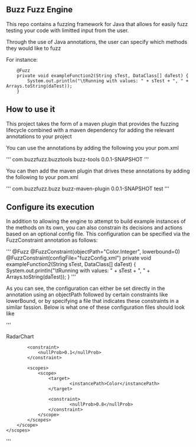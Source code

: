 ## Buzz Fuzz Engine

This repo contains a fuzzing framework for Java that allows for easily fuzz testing your code with limitted input from the user.

Through the use of Java annotations, the user can specify which methods they would like to fuzz

For instance: 
```
	@Fuzz
	private void exampleFunction2(String sTest, DataClass[] daTest) {
		System.out.println("\tRunning with values: " + sTest + ", " + Arrays.toString(daTest));
	}
```

## How to use it

This project takes the form of a maven plugin that provides the fuzzing lifecycle combined with a maven dependency for adding the relevant annotations to your project

You can use the annotations by adding the following you your pom.xml

'''
	<dependencies>
        <dependency>
	      <groupId>com.buzzfuzz.buzztools</groupId>
	      <artifactId>buzz-tools</artifactId>
	      <version>0.0.1-SNAPSHOT</version>
	    </dependency>
    </dependencies>
'''

You can then add the maven plugin that drives these annotations by adding the following to your pom.xml

'''
	<plugin>
		<groupId>com.buzzfuzz.buzz</groupId>
		<artifactId>buzz-maven-plugin</artifactId>
		<version>0.0.1-SNAPSHOT</version>
		<executions>
			<execution>
				<goals>
				<goal>test</goal>
				</goals>
			</execution>
		</executions>
	</plugin>
'''

## Configure its execution

In addition to allowing the engine to attempt to build example instances of the methods on its own, you can also constrain its decisions and actions based on an optional config file. This configuration can be specified via the FuzzConstraint annotation as follows:

'''
@Fuzz
@FuzzConstraint(objectPath="Color.Integer", lowerbound=0)
@FuzzConstraint(configFile="fuzzConfig.xml")
	private void exampleFunction2(String sTest, DataClass[] daTest) {
		System.out.println("\tRunning with values: " + sTest + ", " + Arrays.toString(daTest));
	}
'''

As you can see, the configuration can either be set directly in the annotation using an objectPath followed by certain constraints like lowerBound, or by specifying a file that indicates these constraints in a similar fassion. Below is what one of these configuration files should look like

'''
<?xml version="1.0" encoding="UTF-8"?>
<config>
    <scopes>
        <scope>
            <target>
                <instancePath>RadarChart</instancePath>
            </target>

            <constraint>
                <nullProb>0.1</nullProb>
            </constraint>

            <scopes>
                <scope>
                    <target>
                    		<instancePath>Color</instancePath>
                    </target>
                    
                    <constraint>
                    		<nullProb>0.8</nullProb>
                    </constraint>
                </scope>
            </scopes>
        </scope>
    </scopes>
</config>
'''